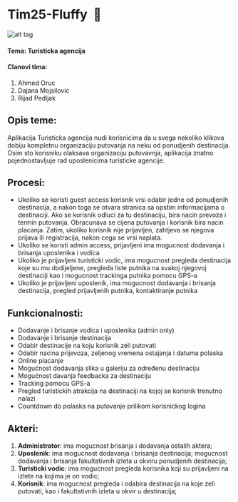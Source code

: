 ﻿# Tim25-Fluffy  🦄

![alt tag]( https://s-media-cache-ak0.pinimg.com/originals/9f/61/39/9f61390268abda8d537f982902f98e42.gif )

#### Tema: Turisticka agencija

#### Clanovi tima:
1. Ahmed Oruc
2. Dajana Mojsilovic
3. Rijad Pedljak

## Opis teme:
Aplikacija Turisticka agencija nudi korisnicima da u svega nekoliko klikova dobiju kompletnu organizaciju putovanja na neku od ponudjenih destinacija. Osim sto korisniku olaksava organizaciju putovavnja, aplikacija znatno pojednostavljuje rad uposlenicima turisticke agencije. 

## Procesi:
* Ukoliko se koristi guest access korisnik vrsi odabir jedne od ponudjenih destinacija, a nakon toga se otvara stranica sa opstim informacijama o destinaciji. Ako se korisnik odluci za tu destinaciju, bira nacin prevoza i termin putovanja. Obracunava se cijena putovanja i korisnik bira nacin placanja. Zatim, ukoliko korisnik nije prijavljen, zahtjeva se njegova prijava ili registracija, nakon cega se vrsi naplata.
* Ukoliko se koristi admin access, prijavljeni ima mogucnost dodavanja i brisanja uposlenika i vodica
* Ukoliko je prijavljeni turisticki vodic, ima mogucnost pregleda destinacija koje su mu dodijeljene, pregleda liste putnika na svakoj njegovoj destinaciji kao i mogucnost trackinga putnika pomocu GPS-a
* Ukoliko je prijavljeni uposlenik, ima mogucnost dodavanja i brisanja destinacija, pregled prijavljenih putnika, kontaktiranje putnika

## Funkcionalnosti:
* Dodavanje i brisanje vodica i uposlenika (admin only)
* Dodavanje i brisanje destinacija
* Odabir destinacije na koju korisnik zeli putovati
* Odabir nacina prijevoza, zeljenog vremena ostajanja i datuma polaska
* Online placanje
* Mogućnost dodavanja slika u galeriju za određenu destinaciju
* Mogućnost davanja feedbacka za destinaciju
* Tracking pomocu GPS-a
* Pregled turistickih atrakcija na destinaciji na kojoj se korisnik trenutno nalazi
* Countdown do polaska na putovanje prilikom korisnickog logina

## Akteri:
1. **Administrator**: ima mogucnost brisanja i dodavanja ostalih aktera; 
2. **Uposlenik**: ima mogucnost dodavanja i brisanja destinacija; mogucnost dodavanja i brisanja fakultativnih izleta u okviru ponudjenih destinacija; 
3. **Turisticki vodic**: ima mogucnost pregleda korisnika koji su prijavljeni na izlete na kojima je on vodic;
4. **Korisnik**: ima mogucnost pregleda i odabira destinacija na koje zeli putovati, kao i fakultativnih izleta u okvir u destinacija;


 
